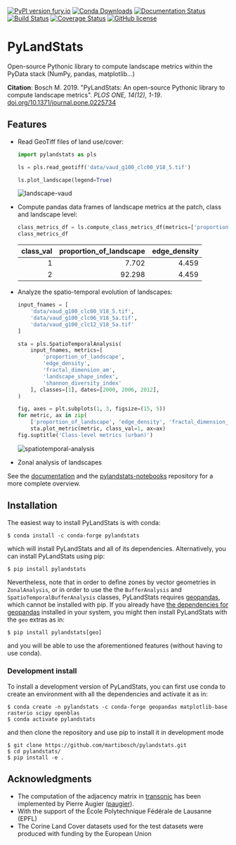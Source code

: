 [![PyPI version fury.io](https://badge.fury.io/py/pylandstats.svg)](https://pypi.python.org/pypi/pylandstats/)
[![Conda Downloads](https://img.shields.io/conda/dn/conda-forge/pylandstats.svg)](https://anaconda.org/conda-forge/pylandstats)
[![Documentation Status](https://readthedocs.org/projects/pylandstats/badge/?version=latest)](https://pylandstats.readthedocs.io/en/latest/?badge=latest)
[![Build Status](https://travis-ci.org/martibosch/pylandstats.svg?branch=master)](https://travis-ci.org/martibosch/pylandstats)
[![Coverage Status](https://coveralls.io/repos/github/martibosch/pylandstats/badge.svg?branch=master)](https://coveralls.io/github/martibosch/pylandstats?branch=master)
[![GitHub license](https://img.shields.io/github/license/martibosch/pylandstats.svg)](https://github.com/martibosch/pylandstats/blob/master/LICENSE)

# PyLandStats

Open-source Pythonic library to compute landscape metrics within the PyData stack (NumPy, pandas, matplotlib...)

**Citation**: Bosch M. 2019. "PyLandStats: An open-source Pythonic library to compute landscape metrics". *PLOS ONE, 14(12), 1-19*. [doi.org/10.1371/journal.pone.0225734](https://doi.org/10.1371/journal.pone.0225734)

## Features

* Read GeoTiff files of land use/cover:

    ```python
    import pylandstats as pls

    ls = pls.read_geotiff('data/vaud_g100_clc00_V18_5.tif')

    ls.plot_landscape(legend=True)
    ```

    ![landscape-vaud](figures/landscape.png)

* Compute pandas data frames of landscape metrics at the patch, class and landscape level:

    ```python
    class_metrics_df = ls.compute_class_metrics_df(metrics=['proportion_of_landscape', 'edge_density'])
    class_metrics_df
    ```

    | class_val | proportion_of_landscape | edge_density |
    | --------: | ----------------------: | -----------: |
    |         1 |                   7.702 |        4.459 |
    |         2 |                  92.298 |        4.459 |

* Analyze the spatio-temporal evolution of landscapes:

    ```python
    input_fnames = [
        'data/vaud_g100_clc00_V18_5.tif',
        'data/vaud_g100_clc06_V18_5a.tif',
        'data/vaud_g100_clc12_V18_5a.tif'
    ]

    sta = pls.SpatioTemporalAnalysis(
        input_fnames, metrics=[
            'proportion_of_landscape',
            'edge_density',
            'fractal_dimension_am',
            'landscape_shape_index',
            'shannon_diversity_index'
        ], classes=[1], dates=[2000, 2006, 2012], 
    )

    fig, axes = plt.subplots(1, 3, figsize=(15, 5))
    for metric, ax in zip(
        ['proportion_of_landscape', 'edge_density', 'fractal_dimension_am'], axes):
        sta.plot_metric(metric, class_val=1, ax=ax)
    fig.suptitle('Class-level metrics (urban)')
    ```

    ![spatiotemporal-analysis](figures/spatiotemporal.png)

* Zonal analysis of landscapes

See the [documentation](https://pylandstats.readthedocs.io/en/latest/?badge=latest) and the [pylandstats-notebooks](https://github.com/martibosch/pylandstats-notebooks) repository for a more complete overview.

## Installation

The easiest way to install PyLandStats is with conda:

    $ conda install -c conda-forge pylandstats

which will install PyLandStats and all of its dependencies. Alternatively, you can install PyLandStats using pip:

    $ pip install pylandstats


Nevertheless, note that in order to define zones by vector geometries in `ZonalAnalysis`, or in order to use the the `BufferAnalysis` and `SpatioTemporalBufferAnalysis` classes, PyLandStats requires [geopandas](https://github.com/geopandas/geopandas), which cannot be installed with pip. If you already have [the dependencies for geopandas](https://geopandas.readthedocs.io/en/latest/install.html#dependencies) installed in your system, you might then install PyLandStats with the `geo` extras as in:

    $ pip install pylandstats[geo]
    
and you will be able to use the aforementioned features (without having to use conda).

### Development install

To install a development version of PyLandStats, you can first use conda to create an environment with all the dependencies and activate it as in:

    $ conda create -n pylandstats -c conda-forge geopandas matplotlib-base rasterio scipy openblas
    $ conda activate pylandstats

and then clone the repository and use pip to install it in development mode

    $ git clone https://github.com/martibosch/pylandstats.git
    $ cd pylandstats/
    $ pip install -e .

## Acknowledgments

* The computation of the adjacency matrix in [transonic](https://github.com/fluiddyn/transonic) has been implemented by Pierre Augier ([paugier](https://github.com/paugier)).
* With the support of the École Polytechnique Fédérale de Lausanne (EPFL)
* The Corine Land Cover datasets used for the test datasets were produced with funding by the European Union
